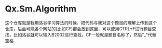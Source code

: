# Qx.Sm.Algorithm

这个仓库就是我用洛谷学习算法的时候，把代码与我对这个题目的理解上传到这个仓库，后面可能各个网站的(比如CF)都会放到这里，可以使用CTRL+F进行题目查找，比如洛谷就可以输入B2002进行查找，CF一般就是题目名称了，然后"_"代替空格
